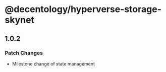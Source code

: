 # @decentology/hyperverse-storage-skynet

## 1.0.2
### Patch Changes

- Milestone change of state management
